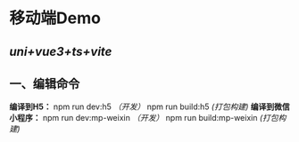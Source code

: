 # 移动端Demo
*uni+vue3+ts+vite*
---
## 一、编辑命令
**编译到H5：** npm run dev:h5 *（开发）*  npm run build:h5 *(打包构建)*
**编译到微信小程序：** npm run dev:mp-weixin *（开发）*  npm run build:mp-weixin *(打包构建)*